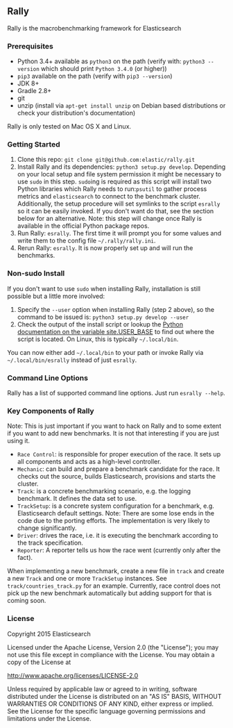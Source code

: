 ## Rally

Rally is the macrobenchmarking framework for Elasticsearch

### Prerequisites

* Python 3.4+ available as `python3` on the path (verify with: `python3 --version` which should print `Python 3.4.0` (or higher))
* `pip3` available on the path (verify with `pip3 --version`)
* JDK 8+
* Gradle 2.8+
* git
* unzip (install via `apt-get install unzip` on  Debian based distributions or check your distribution's documentation)

Rally is only tested on Mac OS X and Linux.

### Getting Started

1. Clone this repo: `git clone git@github.com:elastic/rally.git`
2. Install Rally and its dependencies: `python3 setup.py develop`. Depending on your local setup and file system permission it might be necessary to use `sudo` in this step. `sudo`ing is required as this script will install two Python libraries which Rally needs to run:`psutil` to gather process metrics and `elasticsearch` to connect to the benchmark cluster. Additionally, the setup procedure will set symlinks to the script `esrally` so it can be easily invoked. If you don't want do that, see the section below for an alternative. Note: this step will change once Rally is available in the official Python package repos.
3. Run Rally: `esrally`. The first time it will prompt you for some values and write them to the config file `~/.rally/rally.ini`.
4. Rerun Rally: `esrally`. It is now properly set up and will run the benchmarks.

### Non-sudo Install

If you don't want to use `sudo` when installing Rally, installation is still possible but a little more involved:
 
1. Specify the `--user` option when installing Rally (step 2 above), so the command to be issued is: `python3 setup.py develop --user`
2. Check the output of the install script or lookup the [Python documentation on the variable site.USER_BASE](https://docs.python.org/3.5/library/site.html#site.USER_BASE) to find out where the script is located. On Linux, this is typically `~/.local/bin`.

You can now either add `~/.local/bin` to your path or invoke Rally via `~/.local/bin/esrally` instead of just `esrally`.

### Command Line Options

Rally has a list of supported command line options. Just run `esrally --help`.

### Key Components of Rally

Note: This is just important if you want to hack on Rally and to some extent if you want to add new benchmarks. It is not that interesting if you are just using it.

* `Race Control`: is responsible for proper execution of the race. It sets up all components and acts as a high-level controller.
* `Mechanic`: can build and prepare a benchmark candidate for the race. It checks out the source, builds Elasticsearch, provisions and starts the cluster.
* `Track`: is a concrete benchmarking scenario, e.g. the logging benchmark. It defines the data set to use.
* `TrackSetup`: is a concrete system configuration for a benchmark, e.g. Elasticsearch default settings. Note: There are some lose ends in the code due to the porting efforts. The implementation is very likely to change significantly.
* `Driver`: drives the race, i.e. it is executing the benchmark according to the track specification.
* `Reporter`: A reporter tells us how the race went (currently only after the fact).

When implementing a new benchmark, create a new file in `track` and create a new `Track` and one or more `TrackSetup` instances. See `track/countries_track.py` for an example.
Currently, race control does not pick up the new benchmark automatically but adding support for that is coming soon. 
 
### License
 
Copyright 2015 Elasticsearch
 
Licensed under the Apache License, Version 2.0 (the "License"); you may not use this file except in compliance with the License. You may obtain a copy of the License at
 
  http://www.apache.org/licenses/LICENSE-2.0
 
Unless required by applicable law or agreed to in writing, software distributed under the License is distributed on an "AS IS" BASIS, WITHOUT WARRANTIES OR CONDITIONS OF ANY KIND, either express or implied. See the License for the specific language governing permissions and limitations under the License.